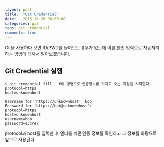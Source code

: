 ```yaml
---
layout: post
title:  "Git Credential"
date:   2016-10-26 00:00:00
categories: git
tags: git credential
comments: true
---
```


Git을 사용하다 보면 ID/PWD를 물어보는 경우가 있는데 이를 한번 입력으로 자동처리 하는 방법에 대해서 알아보겠습니다.

## Git Credential 실행

    
    $ git credential fill   #이 명령으로 인증정보를 가지고 오는 과정을 시작한다
    protocol=https
    host=unknownhost
    
    Username for 'https://unknownhost': bob
    Password for 'https://bob@unknownhost':
    protocol=https
    host=unknownhost
    username=bob
    password=s3cre7

protocol과 host를 입력한 후 엔터를 치면 인증 정보를 확인하고 그 정보를 바탕으로 앞으로 사용된다.
